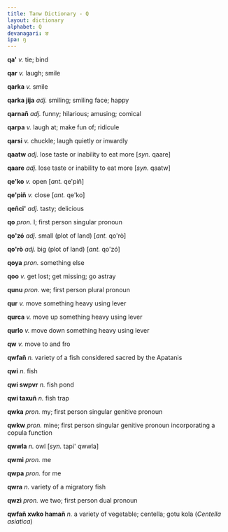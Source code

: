 ```yaml
---
title: Tanw Dictionary - Q
layout: dictionary
alphabet: Q
devanagari: ङ
ipa: ŋ
---
```


__qa'__	_v._	tie; bind		


__qar__	_v._	laugh; smile		


__qarka__	_v._	smile		


__qarka jija__	_adj._	smiling; smiling face; happy		


__qarnañ__	_adj._	funny; hilarious; amusing; comical		


__qarpa__	_v._	laugh at; make fun of; ridicule		


__qarsi__	_v._	chuckle; laugh quietly or inwardly		


__qaatw__	_adj._	lose taste or inability to eat more	[_syn._	qaare]


__qaare__	_adj._	lose taste or inability to eat more	[_syn._	qaatw]


__qe'ko__	_v._	open	[_ant._	qe'piñ]


__qe'piñ__	_v._	close	[_ant._	qe'ko]


__qeñci'__	_adj._	tasty; delicious		


__qo__	_pron._	I; first person singular pronoun		


__qo'zó__	_adj._	small (plot of land)	[_ant._	qo'rò]


__qo'rò__	_adj._	big (plot of land)	[_ant._	qo'zó]


__qoya__	_pron._	something else		


__qoo__	_v._	get lost; get missing; go astray		


__qunu__	_pron._	we; first person plural pronoun		


__qur__	_v._	move something heavy using lever		


__qurca__	_v._	move up something heavy using lever		


__qurlo__	_v._	move down something heavy using lever		


__qw__	_v._	move to and fro		


__qwfañ__	_n._	variety of a fish considered sacred by the Apatanis		


__qwi__	_n._	fish		


__qwi swpvr__	_n._	fish pond		


__qwi taxuñ__	_n._	fish trap		


__qwka__	_pron._	my; first person singular genitive pronoun		


__qwkw__	_pron._	mine; first person singular genitive pronoun incorporating a copula function		


__qwwla__	_n._	owl	[_syn._	tapi' qwwla]


__qwmi__	_pron._	me		


__qwpa__	_pron._	for me		


__qwra__	_n._	variety of a migratory fish		


__qwzì__	_pron._	we two; first person dual pronoun


__qwfañ xwko hamañ__	_n._	a variety of vegetable; centella; gotu kola (_Centella asiatica_)
